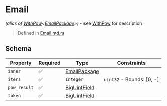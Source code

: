 # Email
*(alias of [WithPow](../pow/WithPow.md)\<[EmailPackage](../email/EmailPackage.md)\>)* - see [WithPow](../pow/WithPow.md) for description
> Defined in [Email.md.rs](../email/interface/src/interface/email)

## Schema

| Property | Required | Type | Constraints |
| --- | --- | --- | --- |
| `inner` | ✅ | [EmailPackage](../email/EmailPackage.md) |     | 
| `iters` | ✅ | `Integer` | `uint32` - Bounds: [0, -] | 
| `pow_result` | ✅ | [BigUintField](../fields/big_uint/BigUintField.md) |     | 
| `token` | ✅ | [BigUintField](../fields/big_uint/BigUintField.md) |     | 


